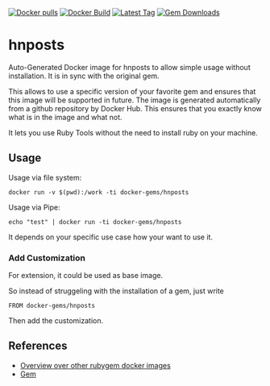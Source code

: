 [![Docker pulls](https://img.shields.io/docker/pulls/rubygem/hnposts.svg)](https://hub.docker.com/r/rubygem/hnposts/)
[![Docker Build](https://img.shields.io/docker/automated/rubygem/hnposts.svg)](https://hub.docker.com/r/rubygem/hnposts/)
[![Latest Tag](https://img.shields.io/github/tag/docker-rubygem/hnposts.svg)](https://hub.docker.com/r/rubygem/hnposts/)
[![Gem Downloads](https://img.shields.io/gem/dt/hnposts.svg)](https://rubygems.org/gems/hnposts/)
# hnposts

Auto-Generated Docker image for hnposts to allow simple usage without installation.
It is in sync with the original gem.

This allows to use a specific version of your favorite gem and ensures that this image will be supported in future.
The image is generated automatically from a github repository by Docker Hub.
This ensures that you exactly know what is in the image and what not.

It lets you use Ruby Tools without the need to install ruby on your machine.

## Usage

Usage via file system:

`docker run -v $(pwd):/work -ti docker-gems/hnposts`

Usage via Pipe:

`echo "test" | docker run -ti docker-gems/hnposts`

It depends on your specific use case how your want to use it.

### Add Customization

For extension, it could be used as base image.

So instead of struggeling with the installation of a gem, just write

`FROM docker-gems/hnposts`

Then add the customization.

## References

 - [Overview over other rubygem docker images](https://github.com/thinkbot/docker-rubygem)
 - [Gem](https://rubygems.org/gems/hnposts/)
